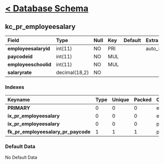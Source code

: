 # [< Database Schema](DatabaseSchema.md) #

## kc\_pr\_employeesalary ##
| **Field** | Type | Null | Key | Default | Extra | Comment |
|:----------|:-----|:-----|:----|:--------|:------|:--------|
| **employeesalaryid** | int(11) | NO   | PRI |         | auto\_increment |         |
| **paycodeid** | int(11) | NO   | MUL |         |       |         |
| **employeeschoolid** | int(11) | NO   | MUL |         |       |         |
| **salaryrate** | decimal(18,2) | NO   |     |         |       |         |


### Indexes ###
| **Keyname** | Type | Unique | Packed | Column | Seq | Cardinality | Collation | Null | Comment |
|:------------|:-----|:-------|:-------|:-------|:----|:------------|:----------|:-----|:--------|
| **PRIMARY** | 0    | 0      | 0      | employeesalaryid | 1   | 0           | A         | 0    | 0       |
| **ix\_pr\_employeesalary** | 0    | 0      | 0      | employeeschoolid | 1   |             | A         | 0    | 0       |
| **ix\_pr\_employeesalary** | 0    | 0      | 0      | paycodeid | 2   | 0           | A         | 0    | 0       |
| **fk\_pr\_employeesalary\_pr\_paycode** | 1    | 1      | 1      | paycodeid | 1   |             | A         | 1    | 1       |


### Default Data ###
No Default Data